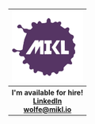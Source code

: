 <div align="center" style="text-align: center">
  <table>
    <thead>
      <tr>
        <th style="text-align: center" colspan="3">
          <div>
            <a href="https://mikl.io" target="_blank">
              <img
                style="width: 144px; height: 144px"
                src="./img/mikl-logo.svg"
                alt="MIKL icon"
              />
            </a>
          </div>
        </th>
      </tr>
    </thead>
    <tr>
      <th style="text-align: center" colspan="3">
        <div>
          <span>I'm available for hire!</span>
          <br />
          <a href="https://www.linkedin.com/in/miklwolfe/" target="_blank"
            >LinkedIn</a
          >
          <br />
          <a href="mailto:wolfe@mikl.io" target="_blank">wolfe@mikl.io</a>
        </div>
      </th>
    </tr>
  </table>
</div>
